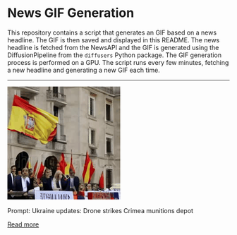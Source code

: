 # News GIF Generation
This repository contains a script that generates an GIF based on a news headline. The GIF is then saved and displayed in this README.
The news headline is fetched from the NewsAPI and the GIF is generated using the DiffusionPipeline from the `diffusers` Python package. The GIF generation process is performed on a GPU.
The script runs every few minutes, fetching a new headline and generating a new GIF each time.

---

![Generated GIF](output.gif?raw=true&v=1690164230)

Prompt: Ukraine updates: Drone strikes Crimea munitions depot

[Read more](https://www.dw.com/en/ukraine-updates-drone-strikes-crimea-munitions-depot/a-66316065)